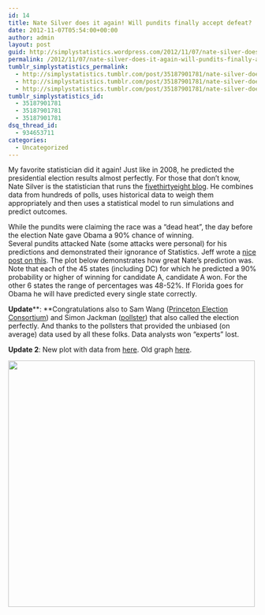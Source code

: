 ```yaml
---
id: 14
title: Nate Silver does it again! Will pundits finally accept defeat?
date: 2012-11-07T05:54:00+00:00
author: admin
layout: post
guid: http://simplystatistics.wordpress.com/2012/11/07/nate-silver-does-it-again-will-pundits-finally-accept
permalink: /2012/11/07/nate-silver-does-it-again-will-pundits-finally-accept/
tumblr_simplystatistics_permalink:
  - http://simplystatistics.tumblr.com/post/35187901781/nate-silver-does-it-again-will-pundits-finally-accept
  - http://simplystatistics.tumblr.com/post/35187901781/nate-silver-does-it-again-will-pundits-finally-accept
  - http://simplystatistics.tumblr.com/post/35187901781/nate-silver-does-it-again-will-pundits-finally-accept
tumblr_simplystatistics_id:
  - 35187901781
  - 35187901781
  - 35187901781
dsq_thread_id:
  - 934653711
categories:
  - Uncategorized
---
```

My favorite statistician did it again! Just like in 2008, he predicted the presidential election results almost perfectly. For those that don&#8217;t know, Nate Silver is the statistician that runs the <a href="http://fivethirtyeight.blogs.nytimes.com/" target="_blank">fivethirtyeight blog</a>. He combines data from hundreds of polls, uses historical data to weigh them appropriately and then uses a statistical model to run simulations and predict outcomes.

While the pundits were claiming the race was a &#8220;dead heat&#8221;, the day before the election Nate gave Obama a 90% chance of winning. Several pundits attacked Nate (some attacks were personal) for his predictions and demonstrated their ignorance of Statistics. Jeff wrote a <a href="http://simplystatistics.org/post/34635539704/on-weather-forecasts-nate-silver-and-the" target="_blank">nice post on this</a>. The plot below demonstrates how great Nate&#8217;s prediction was. Note that each of the 45 states (including DC) for which he predicted a 90% probability or higher of winning for candidate A, candidate A won. For the other 6 states the range of percentages was 48-52%. If Florida goes for Obama he will have predicted every single state correctly.

**Update****: **Congratulations also to Sam Wang (<a href="http://election.princeton.edu/" target="_blank">Princeton Election Consortium</a>) and Simon Jackman (<a href="http://www.huffingtonpost.com/simon-jackman/pollster-predictions_b_2081013.html" target="_blank">pollster</a>) that also called the election perfectly. And thanks to the pollsters that provided the unbiased (on average) data used by all these folks. Data analysts won &#8220;experts&#8221; lost.

**Update 2**: New plot with data from <a href="http://www.foxnews.com/politics/elections/2012-election-results/" target="_blank">here</a>. Old graph <a href="http://rafalab.jhsph.edu/simplystats/silver.png" target="_blank">here</a>.

<a href="http://rafalab.jhsph.edu/simplystats/silver2.png" target="_blank"><img height="500" src="http://rafalab.jhsph.edu/simplystats/silver2.png" width="500" /></a>